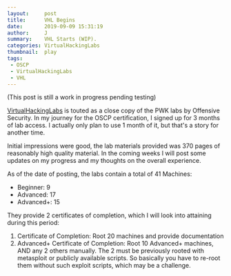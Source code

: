 ```yaml
---
layout:     post
title:      VHL Begins
date:       2019-09-09 15:31:19
author:     J
summary:    VHL Starts (WIP).
categories: VirtualHackingLabs
thumbnail:  play
tags:
 - OSCP
 - VirtualHackingLabs
 - VHL
---
```

(This post is still a work in progress pending testing)


[VirtualHackingLabs](https://www.virtualhackinglabs.com) is touted as a close copy of the PWK labs by Offensive Security. In my journey for the OSCP certification, I signed up for 3 months of lab access. I actually only plan to use 1 month of it, but that's a story for another time.

Initial impressions were good, the lab materials provided was 370 pages of reasonably high quality material. In the coming weeks I will post some updates on my progress and my thoughts on the overall experience.

As of the date of posting, the labs contain a total of 41 Machines:

- Beginner: 9
- Advanced: 17
- Advanced+: 15

They provide 2 certificates of completion, which I will look into attaining during this period:

1. Certificate of Completion: Root 20 machines and provide documentation
2. Advanced+ Certificate of Completion: Root 10 Advanced+ machines, AND any 2 others manually. The 2 must be previously rooted with metasploit or publicly available scripts. So basically you have to re-root them without such exploit scripts, which may be a challenge.
